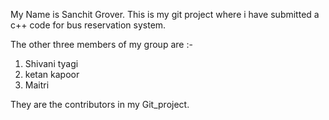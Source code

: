 My Name is Sanchit Grover. This is my git project where i have submitted a c++ code for bus reservation system.

The other three members of my group are :-

1. Shivani tyagi
2. ketan kapoor
3. Maitri

They are the contributors in my Git_project.
